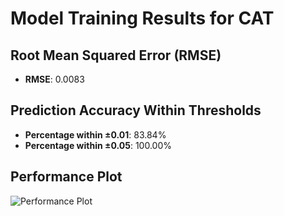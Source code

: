 # Model Training Results for CAT

## Root Mean Squared Error (RMSE)
- **RMSE**: 0.0083

## Prediction Accuracy Within Thresholds
- **Percentage within ±0.01**: 83.84%
- **Percentage within ±0.05**: 100.00%

## Performance Plot
![Performance Plot](../imgs/CAT.png)
